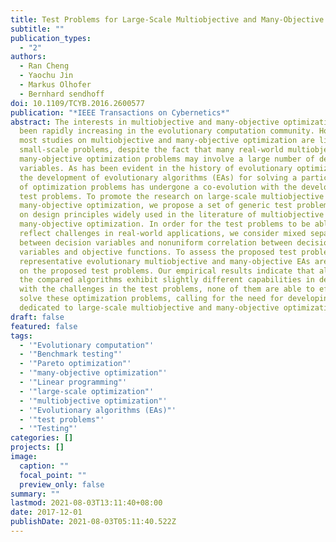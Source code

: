 ```yaml
---
title: Test Problems for Large-Scale Multiobjective and Many-Objective Optimization
subtitle: ""
publication_types:
  - "2"
authors:
  - Ran Cheng
  - Yaochu Jin
  - Markus Olhofer
  - Bernhard sendhoff
doi: 10.1109/TCYB.2016.2600577
publication: "*IEEE Transactions on Cybernetics*"
abstract: The interests in multiobjective and many-objective optimization have
  been rapidly increasing in the evolutionary computation community. However,
  most studies on multiobjective and many-objective optimization are limited to
  small-scale problems, despite the fact that many real-world multiobjective and
  many-objective optimization problems may involve a large number of decision
  variables. As has been evident in the history of evolutionary optimization,
  the development of evolutionary algorithms (EAs) for solving a particular type
  of optimization problems has undergone a co-evolution with the development of
  test problems. To promote the research on large-scale multiobjective and
  many-objective optimization, we propose a set of generic test problems based
  on design principles widely used in the literature of multiobjective and
  many-objective optimization. In order for the test problems to be able to
  reflect challenges in real-world applications, we consider mixed separability
  between decision variables and nonuniform correlation between decision
  variables and objective functions. To assess the proposed test problems, six
  representative evolutionary multiobjective and many-objective EAs are tested
  on the proposed test problems. Our empirical results indicate that although
  the compared algorithms exhibit slightly different capabilities in dealing
  with the challenges in the test problems, none of them are able to efficiently
  solve these optimization problems, calling for the need for developing new EAs
  dedicated to large-scale multiobjective and many-objective optimization.
draft: false
featured: false
tags:
  - '"Evolutionary computation"'
  - '"Benchmark testing"'
  - '"Pareto optimization"'
  - '"many-objective optimization"'
  - '"Linear programming"'
  - '"large-scale optimization"'
  - '"multiobjective optimization"'
  - '"Evolutionary algorithms (EAs)"'
  - '"test problems"'
  - '"Testing"'
categories: []
projects: []
image:
  caption: ""
  focal_point: ""
  preview_only: false
summary: ""
lastmod: 2021-08-03T13:11:40+08:00
date: 2017-12-01
publishDate: 2021-08-03T05:11:40.522Z
---
```

